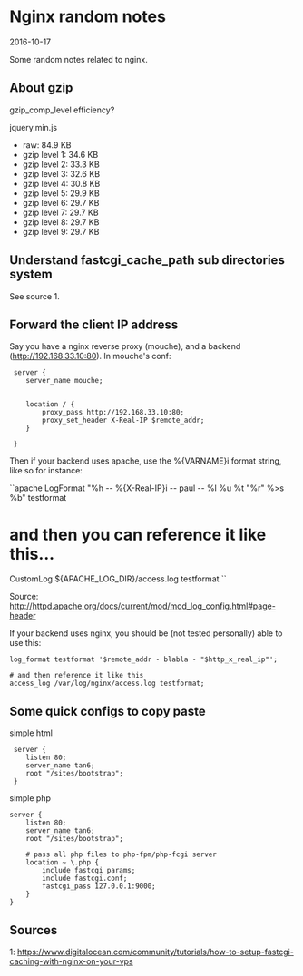 Nginx random notes
=====================
2016-10-17


Some random notes related to nginx.



About gzip
------------------

gzip_comp_level efficiency?

jquery.min.js
- raw: 84.9 KB
- gzip level 1: 34.6 KB
- gzip level 2: 33.3 KB
- gzip level 3: 32.6 KB
- gzip level 4: 30.8 KB
- gzip level 5: 29.9 KB
- gzip level 6: 29.7 KB
- gzip level 7: 29.7 KB
- gzip level 8: 29.7 KB
- gzip level 9: 29.7 KB




Understand fastcgi_cache_path sub directories system
----------------------------------------------------------------
See source 1.



Forward the client IP address
--------------------------------

Say you have a nginx reverse proxy (mouche), and a backend (http://192.168.33.10:80).
In mouche's conf:

```nginx
 server {
    server_name mouche; 


    location / {
        proxy_pass http://192.168.33.10:80;
        proxy_set_header X-Real-IP $remote_addr; 
    }

 }

```

Then if your backend uses apache, use the %{VARNAME}i format string, like so for instance:

``apache
LogFormat "%h -- %{X-Real-IP}i --  paul --  %l %u %t \"%r\" %>s %b" testformat

# and then you can reference it like this...
CustomLog ${APACHE_LOG_DIR}/access.log testformat
``

Source: http://httpd.apache.org/docs/current/mod/mod_log_config.html#page-header


If your backend uses nginx, you should be (not tested personally) able to use this:

```nginx
log_format testformat '$remote_addr - blabla - "$http_x_real_ip"';

# and then reference it like this
access_log /var/log/nginx/access.log testformat;
```



Some quick configs to copy paste
--------------------------

simple html

```nginx
 server {
    listen 80; 
    server_name tan6; 
    root "/sites/bootstrap";
 }

```


simple php

```nginx
server {
	listen 80; 
	server_name tan6;
	root "/sites/bootstrap";

	# pass all php files to php-fpm/php-fcgi server 
	location ~ \.php {
	    include fastcgi_params;
	    include fastcgi.conf;
	    fastcgi_pass 127.0.0.1:9000;
	}
}
```





Sources
------------
1: https://www.digitalocean.com/community/tutorials/how-to-setup-fastcgi-caching-with-nginx-on-your-vps